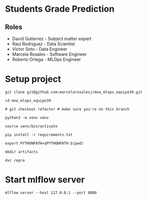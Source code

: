 # Students Grade Prediction

## Roles

- David Gutierrez - Subject matter expert
- Raul Rodriguez - Data Scientist
- Victor Soto - Data Engineer
- Marcela Rosales - Software Engineer
- Roberto Ortega - MLOps Engineer

# Setup project

```
git clone git@github.com:marcelarosalesj/mna_mlops_equipo39.git

cd mna_mlops_equipo39

# git checkout refactor # make sure you're on this branch

python3 -m venv venv

source venv/bin/activate

pip install -r requirements.txt

export PYTHONPATH=$PYTHONPATH:$(pwd)

mkdir artifacts

dvc repro
```

# Start mlflow server

```
mlflow server --host 127.0.0.1 --port 8080
```
